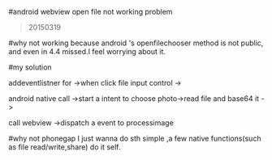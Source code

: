 #android webview open file not working  problem
>20150319

#why not working
because android 's openfilechooser method is not public, and even in 4.4 missed.I feel worrying about it.

#my solution

addeventlistner for ->when click file input control ->

android native call ->start a intent to choose photo->read file and base64 it ->

call webview ->dispatch a event to processimage

#why not phonegap
I just wanna do sth simple ,a few  native functions(such as file read/write,share) do it self. 
